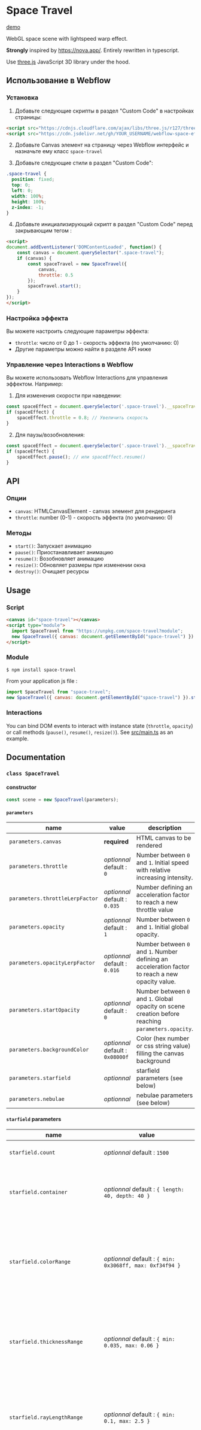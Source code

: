 # Space Travel

[demo](https://webgl-space-travel.requin.pro/)

WebGL space scene with lightspeed warp effect.

**Strongly** inspired by https://nova.app/. Entirely rewritten in typescript.

Use [three.js](https://threejs.org/) JavaScript 3D library under the hood.

## Использование в Webflow

### Установка

1. Добавьте следующие скрипты в раздел "Custom Code" в настройках страницы:

```html
<script src="https://cdnjs.cloudflare.com/ajax/libs/three.js/r127/three.min.js"></script>
<script src="https://cdn.jsdelivr.net/gh/YOUR_USERNAME/webflow-space-effect@main/dist/space-travel.umd.js"></script>
```

2. Добавьте Canvas элемент на страницу через Webflow интерфейс и назначьте ему класс `space-travel`

3. Добавьте следующие стили в раздел "Custom Code":

```css
.space-travel {
  position: fixed;
  top: 0;
  left: 0;
  width: 100%;
  height: 100%;
  z-index: -1;
}
```

4. Добавьте инициализирующий скрипт в раздел "Custom Code" перед закрывающим тегом </body>:

```html
<script>
document.addEventListener('DOMContentLoaded', function() {
    const canvas = document.querySelector(".space-travel");
    if (canvas) {
        const spaceTravel = new SpaceTravel({
            canvas,
            throttle: 0.5
        });
        spaceTravel.start();
    }
});
</script>
```

### Настройка эффекта

Вы можете настроить следующие параметры эффекта:

- `throttle`: число от 0 до 1 - скорость эффекта (по умолчанию: 0)
- Другие параметры можно найти в разделе API ниже

### Управление через Interactions в Webflow

Вы можете использовать Webflow Interactions для управления эффектом. Например:

1. Для изменения скорости при наведении:
```javascript
const spaceEffect = document.querySelector('.space-travel').__spaceTravel;
if (spaceEffect) {
    spaceEffect.throttle = 0.8; // Увеличить скорость
}
```

2. Для паузы/возобновления:
```javascript
const spaceEffect = document.querySelector('.space-travel').__spaceTravel;
if (spaceEffect) {
    spaceEffect.pause(); // или spaceEffect.resume()
}
```

## API

### Опции

- `canvas`: HTMLCanvasElement - canvas элемент для рендеринга
- `throttle`: number (0-1) - скорость эффекта (по умолчанию: 0)

### Методы

- `start()`: Запускает анимацию
- `pause()`: Приостанавливает анимацию
- `resume()`: Возобновляет анимацию
- `resize()`: Обновляет размеры при изменении окна
- `destroy()`: Очищает ресурсы

## Usage

### Script

```html
<canvas id="space-travel"></canvas>
<script type="module">
  import SpaceTravel from "https://unpkg.com/space-travel?module";
  new SpaceTravel({ canvas: document.getElementById("space-travel") }).start();
</script>
```

### Module

```console
$ npm install space-travel
```

From your application js file :

```js
import SpaceTravel from "space-travel";
new SpaceTravel({ canvas: document.getElementById("space-travel") }).start();
```

### Interactions

You can bind DOM events to interact with instance state (`throttle`, `opacity`) or call methods (`pause()`, `resume()`, `resize()`).
See [src/main.ts](https://github.com/frequin/space-travel/blob/master/src/main.ts) as an example.

## Documentation

### `class SpaceTravel`

#### constructor

```js
const scene = new SpaceTravel(parameters);
```

#### `parameters`

| name                            | value                            | description                                                                                        |
| ------------------------------- | -------------------------------- | -------------------------------------------------------------------------------------------------- |
| `parameters.canvas`             | **required**                     | HTML canvas to be rendered                                                                         |
| `parameters.throttle`           | _optionnal_ default : `0`        | Number between `0` and `1`. Initial speed with relative increasing intensity.                      |
| `parameters.throttleLerpFactor` | _optionnal_ default : `0.035`    | Number defining an acceleration factor to reach a new throttle value                               |
| `parameters.opacity`            | _optionnal_ default : `1`        | Number between `0` and `1`. Initial global opacity.                                                |
| `parameters.opacityLerpFactor`  | _optionnal_ default : `0.016`    | Number between `0` and `1`. Number defining an acceleration factor to reach a new opacity value.   |
| `parameters.startOpacity`       | _optionnal_ default : `0`        | Number between `0` and `1`. Global opacity on scene creation before reaching `parameters.opacity`. |
| `parameters.backgroundColor`    | _optionnal_ default : `0x08000f` | Color (hex number or css string value) filling the canvas background                               |
| `parameters.starfield`          | _optionnal_                      | starfield parameters (see below)                                                                   |
| `parameters.nebulae`            | _optionnal_                      | nebulae parameters (see below)                                                                     |

#### `starfield` parameters

| name                            | value                                                                               | description                                                                             |
| ------------------------------- | ----------------------------------------------------------------------------------- | --------------------------------------------------------------------------------------- |
| `starfield.count`               | _optionnal_ default : `1500`                                                        | Number of stars in the scene                                                            |
| `starfield.container`           | _optionnal_ default : `{ length: 40, depth: 40 }`                                   | Object defining length and depth of the box containing the stars                        |
| `starfield.colorRange`          | _optionnal_ default : `{ min: 0x3068ff, max: 0xf34f94 }`                            | Object defining minimum and maximum star random colors (hex number or css string value) |
| `starfield.thicknessRange`      | _optionnal_ default : `{ min: 0.035, max: 0.06 }`                                   | Object defining minimum and maximum star thickness related to `throttle` value          |
| `starfield.rayLengthRange`      | _optionnal_ default : `{ min: 0.1, max: 2.5 }`                                      | Object defining minimum and maximum star ray length related to `throttle` value         |
| `starfield.stretchFactorRange`  | _optionnal_ default : `{ min: 0, max: 1.5 }`                                        | Object defining minimum and maximum star stretch factor related to `throttle` value     |
| `starfield.shakeSpeedFactor`    | _optionnal_ default : `0.001`                                                       | Number defining the camera random offset related to `throttle` value                    |
| `starfield.shakeStrengthFactor` | _optionnal_ default : `0.0035`                                                      | Number defining the intensity of the shaking                                            |
| `starfield.speedRange`          | _optionnal_ default : `{ min: 0.5, max: 60 }`                                       | Object defining minimum and maximum speed of the stars related to `throttle` value      |
| `starfield.particleTextureUrl`  | _optionnal_ default : `"https://webgl-space-travel.requin.pro/particle-sprite.png"` | Url of the particle texture image                                                       |
| `starfield.noiseTextureUrl`     | _optionnal_ default : `"https://webgl-space-travel.requin.pro/noise.jpg"`           | Url of the noise image used to generate the shaking effect                              |

#### `nebulae` parameters

Array of `nebula` parameters (see below)

Default value :

```js
[
  {
    textureUrl: "https://webgl-space-travel.requin.pro/clouds1.jpg",
    colorRange: { min: 0xff0042, max: 0xff0042 },
    opacityRange: { min: 0.05, max: 0.2 },
    speedRange: { min: 0.0025, max: 0.175 },
    repeatOffsetRange: { min: [1, 1], max: [0.33, 1] },
    fallOffDistance: -8,
    rotationSpeedRange: { min: 1, max: 30 }
  },
  {
    textureUrl: "https://webgl-space-travel.requin.pro/noise3.jpg",
    colorRange: { min: 0x2659fd, max: 0x2659fd },
    opacityRange: { min: 0.05, max: 0.25 },
    speedRange: { min: 0.003, max: 0.075 },
    repeatOffsetRange: { min: [0.5, 1], max: [0.25, 1] },
    fallOffDistance: -6,
    rotationSpeedRange: { min: 0.5, max: 25 }
  },
  {
    textureUrl: "https://webgl-space-travel.requin.pro/noise3.jpg",
    colorRange: { min: 0x8500ef, max: 0x8500ef },
    opacityRange: { min: 0.02, max: 0.25 },
    speedRange: { min: 0.002, max: 0.1125 },
    repeatOffsetRange: { min: [0.75, 1], max: [0.35, 1] },
    fallOffDistance: -6,
    rotationSpeedRange: { min: 1.09, max: 31 }
  }
];
```

#### `nebula` parameters

| name                        | value                                                                    | description                                                                                       |
| --------------------------- | ------------------------------------------------------------------------ | ------------------------------------------------------------------------------------------------- |
| `nebula.coneModelUrl`       | _optionnal_ default : `"https://webgl-space-travel.requin.pro/cone.glb"` | Url of the object that defines the shape of the nebula                                            |
| `nebula.textureUrl`         | _optionnal_ default : `null`                                             | Texture image url                                                                                 |
| `nebula.colorRange`         | _optionnal_ default : `{ min: 0xff0000, max: 0x0000ff }`                 | Object defining minimum and maximum nebula color related to `throttle` value                      |
| `nebula.opacityRange`       | _optionnal_ default : `{ min: 0.5, max: 1 }`                             | Object defining minimum and maximum nebula opacity related to `throttle` value                    |
| `nebula.repeatOffsetRange`  | _optionnal_ default : `{ min: [1, 1], max: [0.15, 1] }`                  | Object defining minimum and maximum texture offset related to `throttle` value                    |
| `nebula.fallOffDistance`    | _optionnal_ default : `-8`                                               | Number defining a maximum visibility depth distance for the texture                               |
| `nebula.speedRange`         | _optionnal_ default : `{ min: 0.0025, max: 0.525 }`                      | Object defining minimum and maximum texture speed depth scrolling related to `throttle` value     |
| `nebula.rotationSpeedRange` | _optionnal_ default : `{ min: 1, max: 45 }`                              | Object defining minimum and maximum texture rotation speed (in deg/s) related to `throttle` value |

#### properties

- `throttle`

Get or set a new `throttle` target value.

```js
scene.throttle = Math.min(1, scene.throttle + 0.1);
```

- `opacity`

Get or set a new `opacity` target value.

```js
scene.opacity = 0.5;
```

#### methods

- `start()`

Puts the scene into action.

```js
scene.start();
```

- `resume()`

Alias of `start()` method.

```js
scene.resume();
```

- `pause()`

Freeze the scene.

```js
scene.pause();
```

- `resize()`

Automatically resize the scene to fit the canvas current size.

```js
scene.resize();
```
